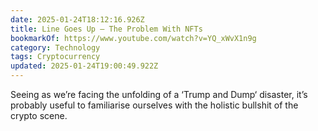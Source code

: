 ```yaml
---
date: 2025-01-24T18:12:16.926Z
title: Line Goes Up – The Problem With NFTs
bookmarkOf: https://www.youtube.com/watch?v=YQ_xWvX1n9g
category: Technology
tags: Cryptocurrency
updated: 2025-01-24T19:00:49.922Z
---
```


Seeing as we’re facing the unfolding of a ‘Trump and Dump‘ disaster, it’s probably useful to familiarise ourselves with the holistic bullshit of the crypto scene.
